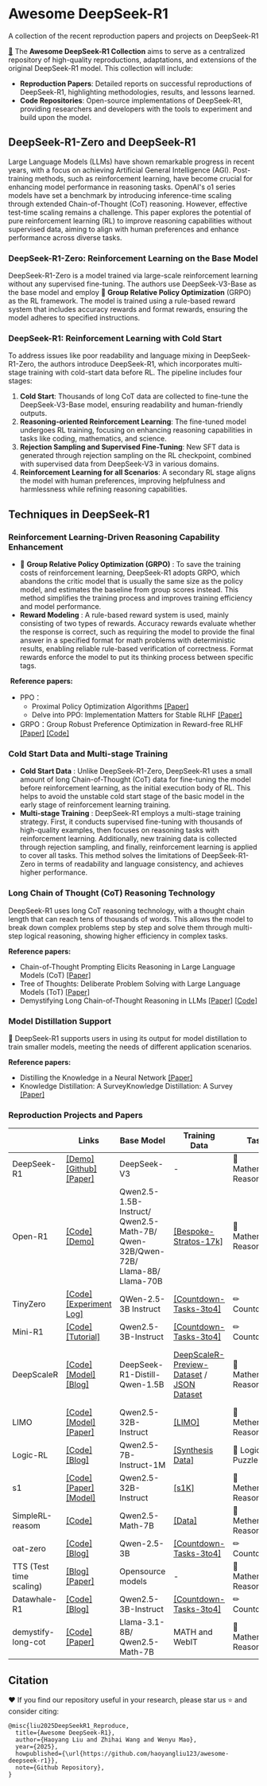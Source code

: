 # Awesome DeepSeek-R1
A collection of the recent reproduction papers and projects on DeepSeek-R1


[🎉](https://api-docs.deepseek.com/zh-cn/news/news250120) The **Awesome DeepSeek-R1 Collection** aims to serve as a centralized repository of high-quality reproductions, adaptations, and extensions of the original DeepSeek-R1 model. This collection will include:

- **Reproduction Papers**: Detailed reports on successful reproductions of DeepSeek-R1, highlighting methodologies, results, and lessons learned.
- **Code Repositories**: Open-source implementations of DeepSeek-R1, providing researchers and developers with the tools to experiment and build upon the model.



## DeepSeek-R1-Zero and DeepSeek-R1

Large Language Models (LLMs) have shown remarkable progress in recent years, with a focus on achieving Artificial General Intelligence (AGI). Post-training methods, such as reinforcement learning, have become crucial for enhancing model performance in reasoning tasks. OpenAI's o1 series models have set a benchmark by introducing inference-time scaling through extended Chain-of-Thought (CoT) reasoning. However, effective test-time scaling remains a challenge. This paper explores the potential of pure reinforcement learning (RL) to improve reasoning capabilities without supervised data, aiming to align with human preferences and enhance performance across diverse tasks.



### DeepSeek-R1-Zero: Reinforcement Learning on the Base Model

DeepSeek-R1-Zero is a model trained via large-scale reinforcement learning without any supervised fine-tuning. The authors use DeepSeek-V3-Base as the base model and employ 🚀 **Group Relative Policy Optimization** (GRPO) as the RL framework. The model is trained using a rule-based reward system that includes accuracy rewards and format rewards, ensuring the model adheres to specified instructions.

### DeepSeek-R1: Reinforcement Learning with Cold Start

To address issues like poor readability and language mixing in DeepSeek-R1-Zero, the authors introduce DeepSeek-R1, which incorporates multi-stage training with cold-start data before RL. The pipeline includes four stages:

1. **Cold Start**: Thousands of long CoT data are collected to fine-tune the DeepSeek-V3-Base model, ensuring readability and human-friendly outputs.
2. **Reasoning-oriented Reinforcement Learning**: The fine-tuned model undergoes RL training, focusing on enhancing reasoning capabilities in tasks like coding, mathematics, and science.
3. **Rejection Sampling and Supervised Fine-Tuning**: New SFT data is generated through rejection sampling on the RL checkpoint, combined with supervised data from DeepSeek-V3 in various domains.
4. **Reinforcement Learning for all Scenarios**: A secondary RL stage aligns the model with human preferences, improving helpfulness and harmlessness while refining reasoning capabilities.



## Techniques in DeepSeek-R1

### Reinforcement Learning-Driven Reasoning Capability Enhancement

- 🚀 **Group Relative Policy Optimization (GRPO)** : To save the training costs of reinforcement learning, DeepSeek-R1 adopts GRPO, which abandons the critic model that is usually the same size as the policy model, and estimates the baseline from group scores instead. This method simplifies the training process and improves training efficiency and model performance.
- **Reward Modeling** : A rule-based reward system is used, mainly consisting of two types of rewards. Accuracy rewards evaluate whether the response is correct, such as requiring the model to provide the final answer in a specified format for math problems with deterministic results, enabling reliable rule-based verification of correctness. Format rewards enforce the model to put its thinking process between specific tags.

​	**Reference papers:** 

- PPO：
  - Proximal Policy Optimization Algorithms [[Paper]](https://arxiv.org/abs/1707.06347)
  - Delve into PPO: Implementation Matters for Stable RLHF [[Paper]](https://openreview.net/forum?id=rxEmiOEIFL)
- GRPO：Group Robust Preference Optimization in Reward-free RLHF [[Paper]](https://openreview.net/forum?id=PRAsjrmXXK) [[Code]](https://github.com/rsshyam/GRPO)

### Cold Start Data and Multi-stage Training

- **Cold Start Data** : Unlike DeepSeek-R1-Zero, DeepSeek-R1 uses a small amount of long Chain-of-Thought (CoT) data for fine-tuning the model before reinforcement learning, as the initial execution body of RL. This helps to avoid the unstable cold start stage of the basic model in the early stage of reinforcement learning training.
- **Multi-stage Training** : DeepSeek-R1 employs a multi-stage training strategy. First, it conducts supervised fine-tuning with thousands of high-quality examples, then focuses on reasoning tasks with reinforcement learning. Additionally, new training data is collected through rejection sampling, and finally, reinforcement learning is applied to cover all tasks. This method solves the limitations of DeepSeek-R1-Zero in terms of readability and language consistency, and achieves higher performance.

### Long Chain of Thought (CoT) Reasoning Technology

DeepSeek-R1 uses long CoT reasoning technology, with a thought chain length that can reach tens of thousands of words. This allows the model to break down complex problems step by step and solve them through multi-step logical reasoning, showing higher efficiency in complex tasks.

**Reference papers:** 

- Chain-of-Thought Prompting Elicits Reasoning in Large Language Models (CoT) [[Paper]](https://openreview.net/forum?id=_VjQlMeSB_J)
- Tree of Thoughts: Deliberate Problem Solving with Large Language Models (ToT) [[Paper]](https://arxiv.org/abs/2305.10601)
- Demystifying Long Chain-of-Thought Reasoning in LLMs [[Paper]](https://arxiv.org/abs/2502.03373) [[Code]](https://github.com/eddycmu/demystify-long-cot)

### Model Distillation Support

🚀 DeepSeek-R1 supports users in using its output for model distillation to train smaller models, meeting the needs of different application scenarios.

**Reference papers:** 

- Distilling the Knowledge in a Neural Network [[Paper]](https://arxiv.org/abs/1503.02531)
- Knowledge Distillation: A SurveyKnowledge Distillation: A Survey [[Paper]](https://arxiv.org/abs/2006.05525)



### Reproduction Projects and Papers

|                         | Links                                                        | Base Model                                                   | Training Data                                                | Tasks                     | Training Resources                                  |
| ----------------------- | ------------------------------------------------------------ | ------------------------------------------------------------ | ------------------------------------------------------------ | ------------------------- | --------------------------------------------------- |
| DeepSeek-R1             | [[Demo]](https://chat.deepseek.com/)<br />[[Github]](https://github.com/deepseek-ai/DeepSeek-R1)<br />[[Paper]](https://arxiv.org/abs/2501.12948) | DeepSeek-V3                                                  | -                                                            | 🔢 Mathematical  Reasoning | -                                                   |
| Open-R1                 | [[Code]](https://github.com/huggingface/open-r1)<br />[[Demo]](https://open-r1.com/) | Qwen2.5-1.5B-Instruct/ Qwen2.5-Math-7B/ Qwen-32B/Qwen-72B/ Llama-8B/ Llama-70B | [[Bespoke-Stratos-17k]](https://huggingface.co/datasets/HuggingFaceH4/Bespoke-Stratos-17k) | 🔢 Mathematical  Reasoning | 1-2 Nodes of H100s                                  |
| TinyZero                | [[Code]](https://github.com/Jiayi-Pan/TinyZero)<br />[[Experiment Log]](https://wandb.ai/jiayipan/TinyZero) | QWen-2.5-3B Instruct                                         | [[Countdown-Tasks-3to4]](https://huggingface.co/datasets/Jiayi-Pan/Countdown-Tasks-3to4) | ✏ Countdown               | 4 A800s                                             |
| Mini-R1                 | [[Code]](https://github.com/philschmid/deep-learning-pytorch-huggingface/blob/main/training/mini-deepseek-r1-aha-grpo.ipynb)<br />[[Tutorial]](https://www.philschmid.de/mini-deepseek-r1) | Qwen2.5-3B-Instruct                                          | [[Countdown-Tasks-3to4]](https://huggingface.co/datasets/Jiayi-Pan/Countdown-Tasks-3to4) | ✏ Countdown               | 4 H100s                                             |
| DeepScaleR              | [[Code]](https://github.com/agentica-project/deepscaler)<br />[[Model]](https://huggingface.co/agentica-org/DeepScaleR-1.5B-Preview)<br />[[Blog]](https://pretty-radio-b75.notion.site/DeepScaleR-Surpassing-O1-Preview-with-a-1-5B-Model-by-Scaling-RL-19681902c1468005bed8ca303013a4e2) | DeepSeek-R1-Distill-Qwen-1.5B                                | [DeepScaleR-Preview-Dataset](https://huggingface.co/datasets/agentica-org/DeepScaleR-Preview-Dataset) /  [JSON Dataset](https://github.com/agentica-project/deepscaler/tree/main/deepscaler/data) | 🔢 Mathematical Reasoning  | 8 A800s for single-node and 32 A800s for multi-node |
| LIMO                    | [[Code]]()<br />[[Model]]()<br />[[Paper]](https://github.com/GAIR-NLP/LIMO) | Qwen2.5-32B-Instruct                                         | [[LIMO]](https://huggingface.co/datasets/GAIR/LIMO)          | 🔢 Methematical Reasoning  | -                                                   |
| Logic-RL                | [[Code]](https://github.com/Unakar/Logic-RL)<br />[[Blog]](https://evxpwrsfkdb.feishu.cn/docx/NokEdaMBmo6aqZxVdxkcSm2cnab) | Qwen2.5-7B-Instruct-1M                                       | [[Synthesis Data]](https://github.com/Unakar/Logic-RL/tree/main/data/kk/instruct) | 📖 Logic Puzzle            | -                                                   |
| s1                      | [[Code]](https://github.com/simplescaling/s1)<br />[[Paper]](https://arxiv.org/abs/2501.19393)<br />[[Model]](https://hf.co/simplescaling/s1-32B) | Qwen2.5-32B-Instruct                                         | [[s1K]](https://hf.co/datasets/simplescaling/s1K)            | 🔢 Methematical Reasoning  | 16 H100s (26min)                                    |
| SimpleRL-reasom         | [[Code]](https://github.com/hkust-nlp/simpleRL-reason)       | Qwen2.5-Math-7B                                              | [[Data]](https://github.com/hkust-nlp/simpleRL-reason)       | 🔢 Methematical Reasoning  | 6 H/A100s (Minimum)                                 |
| oat-zero                | [[Code]](https://github.com/sail-sg/oat-zero)<br />[[Blog]](https://oatllm.notion.site/oat-zero) | Qwen-2.5-3B                                                  | [[Countdown-Tasks-3to4]](https://huggingface.co/datasets/Jiayi-Pan/Countdown-Tasks-3to4) | ✏ Countdown               | -                                                   |
| TTS (Test time scaling) | [[Blog]](https://ryanliu112.github.io/compute-optimal-tts/)<br />[[Paper]](https://arxiv.org/abs/2502.06703) | Opensource models                                            | -                                                            | 🔢 Mathematical Reasoning  | -                                                   |
| Datawhale-R1            | [[Code]](https://github.com/datawhalechina/unlock-deepseek)<br />[[Blog]](https://datawhalechina.github.io/unlock-deepseek/) | Qwen2.5-3B-Instruct                                          | [[Countdown-Tasks-3to4]](https://huggingface.co/datasets/Jiayi-Pan/Countdown-Tasks-3to4) | ✏ Countdown               | 3 A800s                                             |
| demystify-long-cot      | [[Code]](https://github.com/eddycmu/demystify-long-cot)<br />[[Paper]](https://arxiv.org/abs/2502.03373) | Llama-3.1-8B/ Qwen2.5-Math-7B                                | MATH and WebIT                                               | 🔢 Mathematical Reasoning  | -                                                   |

## Citation

❤ If you find our repository useful in your research, please star us ⭐ and consider citing:

```
@misc{liu2025DeepSeekR1_Reproduce,
  title={Awesome DeepSeek-R1},
  author={Haoyang Liu and Zhihai Wang and Wenyu Mao},
  year={2025},
  howpublished={\url{https://github.com/haoyangliu123/awesome-deepseek-r1}},
  note={Github Repository},
}
```
